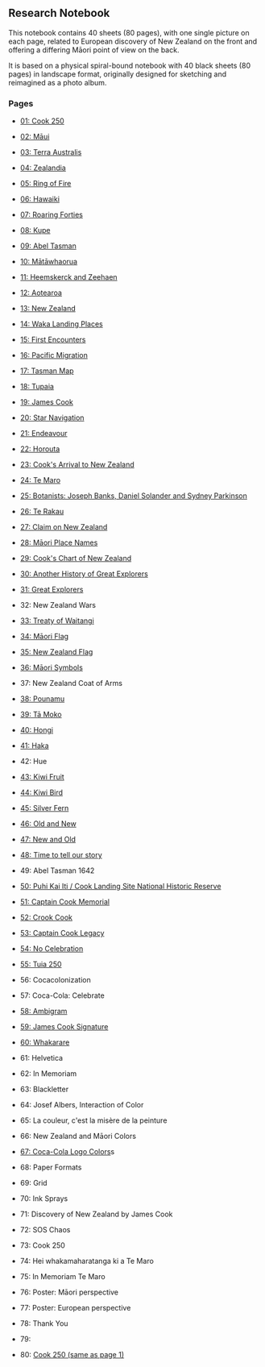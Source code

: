 ## Research Notebook

This notebook contains 40 sheets (80 pages), with one single picture
on each page, related to European discovery of New Zealand on the
front and offering a differing Māori point of view on the back.

It is based on a physical spiral-bound notebook with 40 black sheets
(80 pages) in landscape format, originally designed for sketching and
reimagined as a photo album.

### Pages

* [01: Cook 250](p01-cook-250/README.md)

* [02: Māui](p02-maui/README.md)
* [03: Terra Australis](p03-terra-australis/README.md)

* [04: Zealandia](p04-zealandia/README.md)
* [05: Ring of Fire](p05-ring-of-fire/README.md)

* [06: Hawaiki](p06-hawaiki/README.md)
* [07: Roaring Forties](p07-roaring-forties/README.md)

* [08: Kupe](p08-kupe/README.md)
* [09: Abel Tasman](p09-abel-tasman/README.md)

* [10: Mātāwhaorua](p10-matawhaorua/README.md)
* [11: Heemskerck and Zeehaen](p11-heemskerck-and-zeehaen/README.md)

* [12: Aotearoa](p12-aotearoa/README.md)
* [13: New Zealand](p13-new-zealand/README.md)

* [14: Waka Landing Places](p14-waka-landing/README.md)
* [15: First Encounters](p15-first-encounters/README.md)

* [16: Pacific Migration](p16-pacific-migration/README.md)
* [17: Tasman Map](p17-tasman-map/README.md)

* [18: Tupaia](p18-tupaia/README.md)
* [19: James Cook](p19-james-cook/README.md)

* [20: Star Navigation](p20-star-navigation/README.md)
* [21: Endeavour](p21-endeavour/README.md)

* [22: Horouta](p22-horouta/README.md)
* [23: Cook's Arrival to New Zealand](p23-cook-arrival/README.md)

* [24: Te Maro](p24-te-maro/README.md)
* [25: Botanists: Joseph Banks, Daniel Solander and Sydney Parkinson](p25-botanists/README.md)

* [26: Te Rakau](p26-te-rakau/README.md)
* [27: Claim on New Zealand](p27-claim-on-new-zealand/README.md)

* [28: Māori Place Names](p28-maori-place-names/README.md)
* [29: Cook's Chart of New Zealand](p29-cook-chart/README.md)

* [30: Another History of Great Explorers](p30-another-history-of-great-explorers/README.md)
* [31: Great Explorers](p31-great-explorers/README.md)

* 32: New Zealand Wars
* [33: Treaty of Waitangi](p33-treaty-of-waitangi/README.md)

* [34: Māori Flag](p34-maori-flag/README.md)
* [35: New Zealand Flag](p35-new-zealand-flag/README.md)

* [36: Māori Symbols](p36-maori-symbols/README.md)
* 37: New Zealand Coat of Arms

* [38: Pounamu](p38-pounamu/README.md)
* [39: Tā Moko](p39-ta-moko/README.md)

* [40: Hongi](p40-hongi/README.md)
* [41: Haka](p41-haka/README.md)

* 42: Hue
* [43: Kiwi Fruit](p43-kiwi-fruit/README.md)

* [44: Kiwi Bird](p44-kiwi-bird/README.md)
* [45: Silver Fern](p45-silver-fern/README.md)

* [46: Old and New](p46-old-and-new/README.md)
* [47: New and Old](p47-new-and-old/README.md)

* [48: Time to tell our story](p46-time-to-tell-our-story/README.md)
* 49: Abel Tasman 1642

* [50: Puhi Kai Iti / Cook Landing Site National Historic Reserve](p50-puhi-kai-iti/README.md)
* [51: Captain Cook Memorial](p51-captain-cook-memorial/README.md)

* [52: Crook Cook](p52-crook-cook/README.md)
* [53: Captain Cook Legacy](p53-captain-cook-legacy/README.md)

* [54: No Celebration](p54-no-celebration/README.md)
* [55: Tuia 250](p55-tuia-250/README.md)

* 56: Cocacolonization
* 57: Coca-Cola: Celebrate

* [58: Ambigram](p58-ambigram/README.md)
* [59: James Cook Signature](p59-james-cook-signature/README.md)

* [60: Whakarare](p60-whakarare/README.md)
* 61: Helvetica

* 62: In Memoriam
* 63: Blackletter

* 64: Josef Albers, Interaction of Color
* 65: La couleur, c'est la misère de la peinture

* 66: New Zealand and Māori Colors
* [67: Coca-Cola Logo Colors](p65-coca-cola-colors/README.md)s

* 68: Paper Formats
* 69: Grid

* 70: Ink Sprays
* 71: Discovery of New Zealand by James Cook

* 72: SOS Chaos
* 73: Cook 250

* 74: Hei whakamaharatanga ki a Te Maro
* 75: In Memoriam Te Maro

* 76: Poster: Māori perspective
* 77: Poster: European perspective

* 78: Thank You
* 79:

* 80: [Cook 250 (same as page 1)](p01-cook-250/README.md)


